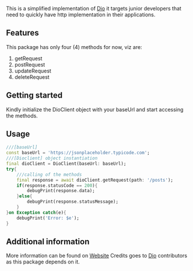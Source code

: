 <!-- 
This README describes the package. If you publish this package to pub.dev,
this README's contents appear on the landing page for your package.

For information about how to write a good package README, see the guide for
[writing package pages](https://dart.dev/guides/libraries/writing-package-pages). 

For general information about developing packages, see the Dart guide for
[creating packages](https://dart.dev/guides/libraries/create-library-packages)
and the Flutter guide for
[developing packages and plugins](https://flutter.dev/developing-packages). 
-->

This is a simplified implementation of [Dio](https://pub.dev/dio)
it targets junior developers that need to quickly have http implementation in their 
applications.

## Features

This package has only four (4) methods for now, viz are:
1) getRequest
2) postRequest
3) updateRequest
4) deleteRequest

## Getting started

Kindly initialize the DioClient object with your baseUrl and start accessing the
methods. 

## Usage

```dart
///[baseUrl]
const baseUrl = 'https://jsonplaceholder.typicode.com';
///[Dioclient] object instantiation
final dioClient = DioClient(baseUrl: baseUrl);
try{
    ///calling of the methods
    final response = await dioClient.getRequest(path: '/posts');
    if(response.statusCode == 200){
        debugPrint(response.data);
    }else{
        debugPrint(response.statusMessage);
    }
}on Exception catch(e){
    debugPrint('Error: $e');
}
```

## Additional information

More information can be found on [Website](https://github.com/mkhtradm01/dio_client)
Credits goes to [Dio](https://pub.dev/dio) contributors as this package depends on it.
